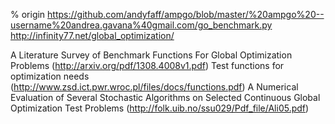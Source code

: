 % origin
https://github.com/andyfaff/ampgo/blob/master/%20ampgo%20--username%20andrea.gavana%40gmail.com/go_benchmark.py
http://infinity77.net/global_optimization/

A Literature Survey of Benchmark Functions For Global Optimization Problems (http://arxiv.org/pdf/1308.4008v1.pdf)
Test functions for optimization needs (http://www.zsd.ict.pwr.wroc.pl/files/docs/functions.pdf)
A Numerical Evaluation of Several Stochastic Algorithms on Selected Continuous Global Optimization Test Problems (http://folk.uib.no/ssu029/Pdf_file/Ali05.pdf)

